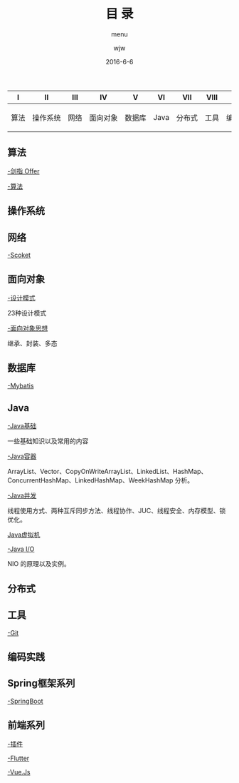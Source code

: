 ﻿---
layout:     post                  
title:      目 录      
subtitle:   menu         
date:       2016-6-6             
author:     wjw                   
header-img: img/post-bg-rwd.jpg  
catalog: true   
stickie: false                       
tags:                             
- 目录 
---
  

<div>
<table>
<thead>
<tr>
<th align="center">Ⅰ</th>
<th align="center">Ⅱ</th>
<th align="center">Ⅲ</th>
<th align="center">Ⅳ</th>
<th align="center">Ⅴ</th>
<th align="center">Ⅵ</th>
<th align="center">Ⅶ</th>
<th align="center">Ⅷ</th>
<th align="center">Ⅸ</th>
<th align="center">Ⅹ</th>
<th align="center">Ⅺ</th>
</tr>
</thead>
<tbody>
<tr>
<td align="center" style="white-space:nowrap"><p>算法</p><a href="#算法-pencil2"><span class="glyphicon glyphicon-pencil"></span></a></td>

<td align="center" style="white-space:nowrap"><p>操作系统</P><a href="#操作系统-computer"><span class="
glyphicon glyphicon-apple"></span></a></td>

<td align="center" style="white-space:nowrap"><p>网络</p><a href="#网络-cloud"><span class="glyphicon glyphicon-transfer"></span></a></td>

<td align="center" style="white-space:nowrap"><p>面向对象</p><a href="#面向对象-couple"><span class="glyphicon glyphicon-user"></span></a></td>

<td align="center" style="white-space:nowrap"><p>数据库</p><a href="#数据库-floppy_disk"><span class="glyphicon glyphicon-lock"></span></a></td>

<td align="center" style="white-space:nowrap"><p>Java</p> <a href="#java-coffee"><span class="glyphicon glyphicon-fire"></span></a></td>

<td align="center" style="white-space:nowrap"><p>分布式</p> <a href="#分布式-sweat_drops"><span class="glyphicon glyphicon-fullscreen"></span></a></td>

<td align="center" style="white-space:nowrap"><p>工具</p><a href="#工具-hammer"><span class="glyphicon glyphicon-wrench"></span></a></td>

<td align="center" style="white-space:nowrap"><p>编码实践</p><a href="#编码实践-speak_no_evil"><span class="glyphicon glyphicon-send"></span></a></td>


<td align="center" style="white-space:nowrap"><p>Spring框架系列</p>
        <a href="#Spring"><span class="glyphicon glyphicon-hourglass"></span></a>
    </td>
    
<td align="center" style="white-space:nowrap"><p>前端系列</p>
        <a href="#Web"><span class="glyphicon glyphicon-film"></span></a>
    </td>
</tr>
</tbody>
</table>
</div>

## <a id="算法-pencil2" class="anchor" aria-hidden="true" href="#算法-pencil2"></a> <span class="glyphicon glyphicon-pencil" aria-hidden="true"></span> 算法

[-剑指 Offer ](http://wjwcloud.com/2016/06/06/剑指offer/)

[-算法](http://wjwcloud.com/2016/06/06/算法/)


## <a id="操作系统-computer" class="anchor" aria-hidden="true" href="#操作系统-computer"></a> <span class="glyphicon glyphicon-apple"></span> 操作系统

## <a id="网络-cloud" class="anchor" aria-hidden="true" href="#网络-cloud"></a>  <span class="glyphicon glyphicon-transfer"></span> 网络

[-Scoket](http://wjwcloud.com/2016/06/06/Socket/)


## <a id="面向对象-couple" class="anchor" aria-hidden="true" href="#面向对象-couple"></a> <span class="glyphicon glyphicon-user"> </span> 面向对象

[-设计模式](http://wjwcloud.com/2016/06/06/Java_Design/)

23种设计模式

[-面向对象思想](http://wjwcloud.com/2016/06/06/面向对象思想/)

继承、封装、多态

## <a id="数据库-floppy_disk" class="anchor" aria-hidden="true" href="#数据库-floppy_disk"></a>  <span class="glyphicon glyphicon-lock"> </span> 数据库

[-Mybatis](http://wjwcloud.com/2016/06/06/Mybatis/)

## <a id="java-coffee" class="anchor" aria-hidden="true" href="#java-coffee"></a>  <span class="glyphicon glyphicon-fire"></span> Java

[-Java基础](http://wjwcloud.com/2016/06/06/Java_base/)

一些基础知识以及常用的内容

[-Java容器](http://wjwcloud.com/2016/06/06/Java容器/)

ArrayList、Vector、CopyOnWriteArrayList、LinkedList、HashMap、ConcurrentHashMap、LinkedHashMap、WeekHashMap 分析。

[-Java并发](http://wjwcloud.com/2016/06/06/Java并发/)

线程使用方式、两种互斥同步方法、线程协作、JUC、线程安全、内存模型、锁优化。

[Java虚拟机](http://wjwcloud.com/2016/06/06/Java虚拟机/)


[-Java I/O](http://wjwcloud.com/2016/06/06/Java_IO/)

NIO 的原理以及实例。

## <a id="分布式-sweat_drops" class="anchor" aria-hidden="true" href="#分布式-sweat_drops"></a>  <span class="glyphicon glyphicon-fullscreen"> </span> 分布式

## <a id="工具-hammer" class="anchor" aria-hidden="true" href="#工具-hammer"></a> <span class="glyphicon glyphicon-wrench"> </span> 工具

[-Git](http://wjwcloud.com/2016/06/06/Git/)


## <a id="编码实践-speak_no_evil" class="anchor" aria-hidden="true" href="#编码实践-speak_no_evil"></a>  <span class="glyphicon glyphicon-send" aria-hidden="true"> </span> 编码实践

## <a id="Spring" class="anchor" aria-hidden="true" href="#Spring"></a>  <span class="glyphicon glyphicon-hourglass"> </span> Spring框架系列

[-SpringBoot](http://wjwcloud.com/2016/06/06/SpringBoot/)



## <a id="Web" class="anchor" aria-hidden="true" href="#Web"></a>  <span class="glyphicon glyphicon-film"></span> 前端系列

[-插件](http://wjwcloud.com/2016/06/06/插件/)

[-Flutter](http://wjwcloud.com/2016/06/06/Flutter/)

[-Vue.Js](http://wjwcloud.com/2016/06/06/Vue/)
